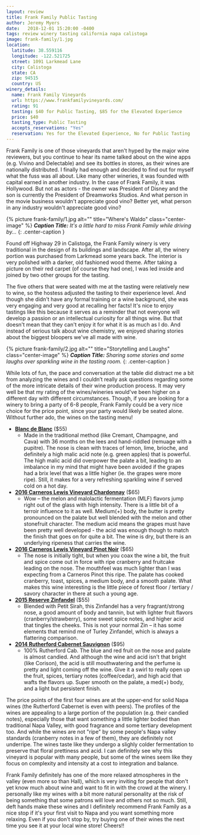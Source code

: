 ```yaml
---
layout: review
title: Frank Family Public Tasting
author: Jeremy Myers
date:   2018-12-01 15:20:00 -0400
tags: review winery tasting california napa calistoga
image: frank-family/1.jpg
location:
  latitude: 38.559116
  longitude: -122.521725
  street: 1091 Larkmead Lane
  city: Calistoga
  state: CA
  zip: 94515
  country: US
winery_details:
  name: Frank Family Vineyards
  url: https://www.frankfamilyvineyards.com/ 
  rating: 91
  tasting: $40 for Public Tasting, $85 for the Elevated Experience
  price: $40
  tasting_type: Public Tasting
  accepts_reservations: "Yes"
  reservation: Yes for the Elevated Experience, No for Public Tasting
---
```

Frank Family is one of those vineyards that aren't hyped by the major wine reviewers, but you continue to hear its name talked about on the wine apps (e.g. Vivino and Delectable) and see its bottles in stores, as their wines are nationally distributed.  I finally had enough and decided to find out for myself what the fuss was all about.  Like many other wineries, it was founded with capital earned in another industry.  In the case of Frank Family, it was Hollywood.  But not as actors - the owner was President of Disney and the son is currently the President of Dreamworks Studios.  And what person in the movie business wouldn't appreciate good vino?  Better yet, what person in any industry wouldn't appreciate good vino?

{% picture frank-family/1.jpg alt="" title="Where's Waldo" class="center-image" %}
***Caption Title:*** *It's a little hard to miss Frank Family while driving by...*
{: .center-caption }

Found off Highway 29 in Calistoga, the Frank Family winery is very traditional in the design of its buildings and landscape.  After all, the winery portion was purchased from Larkmead some years back.  The interior is very polished with a darker, old fashioned wood theme.  After taking a picture on their red carpet (of course they had one), I was led inside and joined by two other groups for the tasting.  

The five others that were seated with me at the tasting were relatively new to wine, so the hostess adjusted the tasting to their experience level.  And though she didn't have any formal training or a wine background, she was very engaging and very good at recalling her facts!  It's nice to enjoy tastings like this because it serves as a reminder that not everyone will develop a passion or an intellectual curiosity for all things wine.  But that doesn't mean that they can't enjoy it for what it is as much as I do.  And instead of serious talk about wine chemistry, we enjoyed sharing stories about the biggest bloopers we've all made with wine.

{% picture frank-family/2.jpg alt="" title="Storytelling and Laughs" class="center-image" %}
***Caption Title:*** *Sharing some stories and some laughs over sparkling wine in the tasting room.*
{: .center-caption }

While lots of fun, the pace and conversation at the table did distract me a bit from analyzing the wines and I couldn’t really ask questions regarding some of the more intricate details of their wine production process.  It may very well be that my rating of the wines/wineries would've been higher on a different day with different circumstances.  Though, if you are looking for a winery to bring a party of 6-8 people, Frank Family could be a very nice choice for the price point, since your party would likely be seated alone.  Without further ado, the wines on the tasting menu!

* [**Blanc de Blanc**](https://www.frankfamilyvineyards.com/wine/bubbles/blanc-de-blancs13) ($55)
  * Made in the traditional method (like Cremant, Champagne, and Cava) with 36 months on the lees and hand-riddled (remuage with a pupitre).  The nose is clean with traces of lemon, lime, brioche, and definitely a high malic acid note (e.g. green apples) that is powerful.  The high malic acid did overpower the palate a bit, leading to an imbalance in my mind that might have been avoided if the grapes had a brix level that was a little higher (ie. the grapes were more ripe).  Still, it makes for a very refreshing sparkling wine if served cold on a hot day.
* [**2016 Carneros Lewis Vineyard Chardonnay**](https://www.frankfamilyvineyards.com/wine/reserve/lewis-vineyard-reserve-chardonnay) ($65)
  * Wow – the melon and malolactic fermentation (MLF) flavors jump right out of the glass with high intensity.  There is a little bit of a terroir influence to it as well.  Medium(+) body, the butter is pretty pronounced on the palate but well blended with the melon and other stonefruit character.  The medium acid means the grapes must have been pretty well developed - the acid was enough though to match the finish that goes on for quite a bit.  The wine is dry, but there is an underlying ripeness that carries the wine.  
* [**2016 Carneros Lewis Vineyard Pinot Noir**](https://www.frankfamilyvineyards.com/wine/reserve/lewis-vineyard-reserve-pinot-noir) ($65)
  * The nose is initially tight, but when you coax the wine a bit, the fruit and spice come out in force with ripe cranberry and fruitcake leading on the nose.  The mouthfeel was much lighter than I was expecting from a Carneros Pinot this ripe.  The palate has cooked cranberry, toast, spices, a medium body, and a smooth palate.  What makes this wine interesting is the little piece of forest floor / tertiary / savory character in there at such a young age.
* [**2015 Reserve Zinfandel**](https://www.frankfamilyvineyards.com/wine/reserve/zinfandel-chiles-valley) ($55)
  * Blended with Petit Sirah, this Zinfandel has a very fragrant/strong nose, a good amount of body and tannin, but with lighter fruit flavors (cranberry/strawberry), some sweet spice notes, and higher acid that tingles the cheeks.  This is not your normal Zin – it has some elements that remind me of Turley Zinfandel, which is always a flattering comparison.
* [**2014 Rutherford Cabernet Sauvignon**](https://www.frankfamilyvineyards.com/wine/reserve/2014-rutherford-reserve-cabernet-sauvignon) ($95)
  * 100% Rutherford Cab.  The blue and red fruit on the nose and palate is almost candied.  And although the wine and acid isn't that bright (like Corison), the acid is still mouthwatering and the perfume is pretty and light coming off the wine.  Give it a swirl to really open up the fruit, spices, tertiary notes (coffee/cedar), and high acid that wafts the flavors up.  Super smooth on the palate, a med(+) body, and a light but persistent finish.

The price points of the first four wines are at the upper-end for solid Napa wines (the Rutherford Cabernet is even with peers).  The profiles of the wines are appealing to a large portion of the population (e.g. their candied notes), especially those that want something a little lighter bodied than traditional Napa Valley, with good fragrance and some tertiary development too.  And while the wines are not "ripe" by some people's Napa valley standards (cranberry notes in a few of them), they are definitely not underripe.  The wines taste like they undergo a slighly colder fermentation to preserve that floral prettiness and acid.  I can definitely see why this vineyard is popular with many people, but some of the wines seem like they focus on complexity and intensity at a cost to integration and balance.

Frank Family definitely has one of the more relaxed atmospheres in the valley (even more so than Hall), which is very inviting for people that don't yet know much about wine and want to fit in with the crowd at the winery.  I personally like my wines with a bit more natural personality at the risk of being something that some patrons will love and others not so much.  Still, deft hands make these wines and I definitely recommend Frank Family as a nice stop if it's your first visit to Napa and you want something more relaxing.  Even if you don't stop by, try buying one of their wines the next time you see it at your local wine store!  Cheers!!
